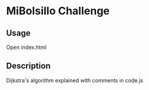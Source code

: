 # MiBolsillo Challenge

## Usage
Open index.html

## Description
Dijkstra's algorithm explained with comments in code.js